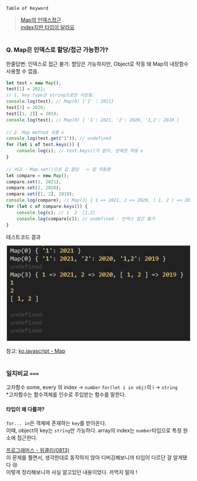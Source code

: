 `Table of Keyword`

> [Map의 인덱스접근](#q-map은-인덱스로-할당접근-가능한가)  
> [index지만 타입이 달라요](#일치비교-)

#

### Q. Map은 인덱스로 할당/접근 가능한가?

한줄답변: 인덱스로 접근 불가. 할당은 가능하지만, Object로 작동 돼 Map의 내장함수 사용할 수 없음.

```javascript
let test = new Map();
test[1] = 2021;
// 1. key type은 string으로만 저장됨.
console.log(test); // Map(0) {'1' : 2021}
test[2] = 2020;
test[[1, 2]] = 2019;
console.log(test); // Map(0) { '1': 2021, '2': 2020, '1,2': 2019 }

// 2. Map method 사용 x
console.log(test.get("1")); // undefined
for (let i of test.keys()) {
    console.log(i); // test.keys()가 없어, 반복문 작동 x
}

// 비교 - Map.set()으로 값 할당  -> 잘 작동함
let compare = new Map();
compare.set(1, 2021);
compare.set(2, 2020);
compare.set([1, 2], 2019);
console.log(compare); // Map(3) { 1 => 2021, 2 => 2020, [ 1, 2 ] => 2019 }
for (let c of compare.keys()) {
    console.log(c); // 1  2  [1,2]
    console.log(compare[c]); // undefined - 인덱스 접근 불가
}
```

테스트코드 결과

<p align="center">
  <img src="../../img/map코드_결과.PNG" width="500" height="260">
</p>

참고: [ko.javascript - Map](https://ko.javascript.info/map-set#ref-129)

#

### 일치비교 `===`

고차함수 some, every 의 index → `number`
`for(let i in obj)`의 i → `string`  
\*고차함수는 함수객체를 인수로 주입받는 함수를 말한다.

#### 타입이 왜 다를까?

`for... in`은 객체에 존재하는 `key`를 받아온다.  
이때, object의 key는 `string`만 가능하다.
array의 index는 `number`타입으로 특정 원소에 접근한다.

[프로그래머스 - 위클리(0813)](https://github.com/live-small/problem-solving-/blob/main/programmers/weekly/2%EC%A3%BC%EC%B0%A8.js)  
이 문제를 풀면서, 생각한대로 동작하지 않아 디버깅해보니까 타입이 다르단 걸 알게됐다 😢  
이렇게 정리해보니까 사실 알고있던 내용이었다. 까먹지 말자 !
